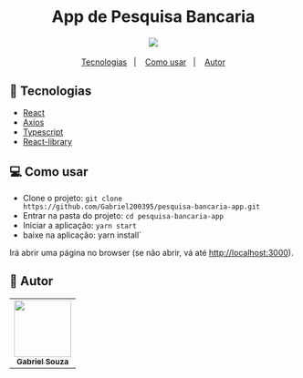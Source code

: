 <h1 align="center">App de Pesquisa Bancaria</h1>  

<h4 align="center">
  <img src="./public/img/jogos_loterias.gif"/><br>
</h4>

<p align="center">
  <a href="#tecnologias">Tecnologias</a>&nbsp;&nbsp;&nbsp;|&nbsp;&nbsp;&nbsp;
  <a href="#-como-usar">Como usar</a>&nbsp;&nbsp;&nbsp;|&nbsp;&nbsp;&nbsp;
  <a href="#pencil-autor">Autor</a>
</p>

## :wrench: Tecnologias

<!--EXEMPLO:-->
- [React](https://pt-br.reactjs.org/)
- [Axios](https://www.npmjs.com/package/axios)
- [Typescript](https://www.typescriptlang.org/) 
- [React-library](https://testing-library.com/docs/react-testing-library/api/)

## 💻 Como usar

- Clone o projeto: `git clone https://github.com/Gabriel200395/pesquisa-bancaria-app.git`
- Entrar na pasta do projeto: `cd pesquisa-bancaria-app`
- Iniciar a aplicação: `yarn start`
- baixe na aplicação:  yarn install`


Irá abrir uma página no browser (se não abrir, vá até [http://localhost:3000](http://localhost:300/)).



## :pencil: Autor

<table>
  <tr>
    <td align="center"><a href="https://github.com/Gabriel200395"><img src="https://avatars2.githubusercontent.com/u/68435908?s=400&u=9cbee30d93471534b2bd12a6364edd45e618b923&v=4" width="100px;" alt=""/><br /><sub><b>Gabriel Souza</b></sub></a><br /></td>
  <tr>
</table>
